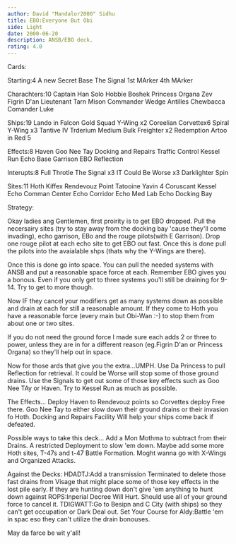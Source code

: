 ```yaml
---
author: David "Mandalor2000" Sidhu
title: EBO:Everyone But Obi
side: Light
date: 2000-06-20
description: ANSB/EBO deck.
rating: 4.0
---
```

Cards: 

Starting:4
A new Secret Base
The Signal
1st MArker
4th MArker

Charachters:10
Captain Han Solo
Hobbie
Boshek
Princess Organa
Zev
Figrin D'an
Lieutenant Tarn Mison
Commander Wedge Antilles
Chewbacca
Comander Luke

Ships:19
Lando in Falcon
Gold Squad Y-Wing x2
Coreelian Corvettex6
Spiral
Y-Wing x3
Tantive IV
Trderium
Medium Bulk Freighter x2
Redemption
Artoo in Red 5

Effects:8
Haven
Goo Nee Tay
Docking and Repairs
Traffic Control
Kessel Run
Echo Base Garrison
EBO
Reflection

Interupts:8
Full Throtle
The Signal x3
IT Could Be Worse x3
Darklighter Spin

Sites:11
Hoth
Kiffex
Rendevouz Point
Tatooine
Yavin 4
Coruscant
Kessel
Echo Comman Center
Echo Corridor
Echo Med Lab
Echo Docking Bay

Strategy: 

Okay ladies ang Gentlemen, first proirity is to get EBO dropped.  Pull the necersairy sites (try to stay away from the docking bay 'cause they'll come invading), echo garrison, EBo and the rouge pilots(with E Garrison).  Drop one rouge pilot at each echo site to get EBO out fast.	Once this is done pull the pilots into the avaialable shps (thats why the Y-Wings are there).

Once this is done go into space.  You can pull the needed systems with ANSB and put a reasonable space force at each.  Remember  EBO gives you a bonous.  Even if you only get to three systems you'll still be draining for 9-14.  Try to get to more though.

Now IF they cancel your modifiers get as many systems down as possible and drain at each for still a reasonable amount.  If they come to Hoth you have a reasonable force (every main but Obi-Wan :-) to stop them from about one or two sites.

If you do not need the ground force I made sure each adds 2 or three to power, unless they are in for a different reason (eg.Figrin D'an or Princess Organa) so they'll help out in space.

Now for those ards that give you the extra...UMPH.
Use Da Princess to pull Reflection for retrieval.
It could be Worse will stop some of those ground drains.  Use the Signals to get out some of those key effects such as Goo Nee TAy or Haven.  Try to Kessel Run as much as possible.

The Effects...
Deploy Haven to Rendevouz points so Corvettes deploy Free there.  Goo Nee Tay to either slow down their ground drains or their invasion fo Hoth.
Docking and Repairs Facility Will help your ships  come back if defeated.

Possible ways to take this deck...
Add a Mon Mothma to subtract from their Drains.  A restricted Deployment to slow 'em down.  Maybe add some more Hoth sites, T-47s and t-47 Battle Formation.  Moght wanna go with X-Wings and Organized Attacks.

Against the Decks:
HDADTJ:Add a transmission Terminated to delete those fast drains from Visage that might place some of those key effects in the lost pile early.
If they are hunting down don't give 'em anything to hunt down against
ROPS:Inperial Decree Will Hurt.  Should use all of your ground force to cancel it.
TDIGWATT:Go to Besipn and C City (with ships) so they can't get occupation or Dark Deal out.
Set Your Course for Aldy:Battle 'em in spac eso they can't utilize the drain bonouses.

May da farce be wit y'all!

